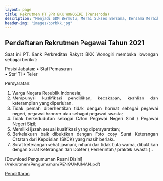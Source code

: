 ```yaml
---
layout: page
title: Rekrutmen PT BPR BKK WONOGIRI (Perseroda)
description: "Menjadi SDM Bermutu, Merai Sukses Bersama, Bersama Meraih Sukes"
header-img: "images/bprbkk.jpg"
---
```

## Pendaftaran Rekrutmen Pegawai Tahun 2021

<div style="text-align: justify;">
Saat ini PT. Bank Perkreditan Rakyat BKK Wonogiri membuka lowongan sebagai berikut:

Posisi Jabatan:
• Staf Pemasaran  
• Staf TI
• Teller

Persyaratan:
1. Warga Negara Republik Indonesia;
2. Mempunyai kualifikasi pendidikan, kecakapan, keahlian dan    keterampilan yang diperlukan.
3. Tidak pernah diberhentikan tidak dengan hormat sebagai pegawai    negeri, pegawai honorer atau sebagai   pegawai swasta;
4. Tidak berkedudukan sebagai Calon Pegawai Negeri Sipil / Pegawai    Negeri Sipil;
5. Memiliki ijazah sesuai kualifikasi yang dipersyaratkan;
6. Berkelakuan baik dibuktikan dengan Foto copy Surat Keterangan    Catatan dari Kepolisian  (SKCK) yang   masih berlaku.
7. Surat keterangan sehat jasmani, rohani dan tidak buta warna,    dibuktikan dengan Surat Keterangan dari Dokter (    Pemerintah /     praktek swasta )..</div>

<p>[Download Pengumuman Resmi Disini](/rekrutmen/Pengumuman/PENGUMUMAN.pdf)</p>

<p><a href="https://bit.ly/recruitbkk">Pendaftaran</a></p>
